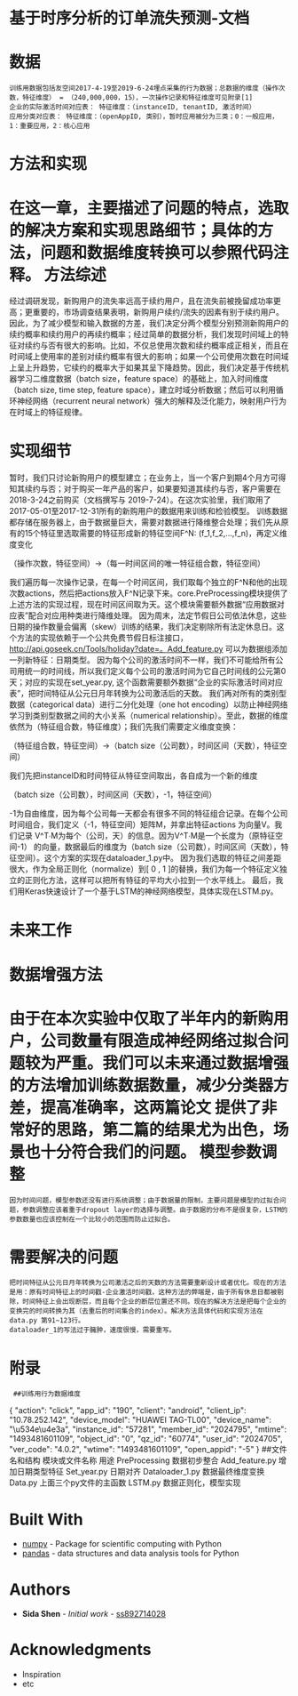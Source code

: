 基于时序分析的订单流失预测-文档
===
数据
==
	训练用数据包括友空间2017-4-19至2019-6-24埋点采集的行为数据；总数据的维度（操作次数，特征维度） = （240,000,000，15），一次操作记录和特征维度可见附录[1]
	企业的实际激活时间对应表： 特征维度：（instanceID, tenantID, 激活时间）
	应用分类对应表： 特征维度：（openAppID, 类别），暂时应用被分为三类；0：一般应用，1：重要应用，2：核心应用

方法和实现
==
在这一章，主要描述了问题的特点，选取的解决方案和实现思路细节；具体的方法，问题和数据维度转换可以参照代码注释。
方法综述
=
经过调研发现，新购用户的流失率远高于续约用户，且在流失前被挽留成功率更高；更重要的，市场调查结果表明，新购用户续约/流失的因素有别于续约用户。因此，为了减少模型和输入数据的方差，我们决定分两个模型分别预测新购用户的续约概率和续约用户的再续约概率；经过简单的数据分析，我们发现时间域上的特征对续约与否有很大的影响。比如，不仅总使用次数和续约概率成正相关，而且在时间域上使用率的差别对续约概率有很大的影响；如果一个公司使用次数在时间域上呈上升趋势，它续约的概率大于如果其呈下降趋势。因此，我们决定基于传统机器学习二维度数据（batch size，feature space）的基础上，加入时间维度（batch size, time step, feature space），建立时域分析数据；然后可以利用循环神经网络（recurrent neural network）强大的解释及泛化能力，映射用户行为在时域上的特征规律。








实现细节
=
暂时，我们只讨论新购用户的模型建立；在业务上，当一个客户到期4个月方可得知其续约与否；对于购买一年产品的客户，如果要知道其续约与否，客户需要在2018-3-24之前购买（文档撰写与 2019-7-24）。在这次实验里，我们取用了2017-05-01至2017-12-31所有的新购用户的数据用来训练和检验模型。
训练数据都存储在服务器上，由于数据量巨大，需要对数据进行降维整合处理；我们先从原有的15个特征里选取需要的特征形成新的特征空间F^N: (f_1,f_2,…,f_n)，再定义维度变化

（操作次数，特征空间）->（每一时间区间的唯一特征组合数，特征空间）

我们遍历每一次操作记录，在每一个时间区间，我们取每个独立的F^N和他的出现次数actions，然后把actions放入F^N记录下来。core.PreProcessing模块提供了上述方法的实现过程，现在时间区间取为天。这个模块需要额外数据“应用数据对应表”配合对应用种类进行降维处理。
因为周末，法定节假日公司依法休息，这些日期的操作数量会偏离（skew）训练的结果，我们决定剔除所有法定休息日。这个方法的实现依赖于一个公共免费节假日标注接口，http://api.goseek.cn/Tools/holiday?date=。Add_feature.py 可以为数据组添加一列新特征：日期类型。
因为每个公司的激活时间不一样，我们不可能给所有公司用统一的时间线，所以我们定义每个公司的激活时间为它自己时间线的公元第0天；对应的实现在set_year.py, 这个函数需要额外数据“企业的实际激活时间对应表”，把时间特征从公元日月年转换为公司激活后的天数。
	我们再对所有的类别型数据（categorical data）进行二分化处理（one hot encoding）以防止神经网络学习到类别型数据之间的大小关系（numerical relationship）。至此，数据的维度依然为（特征组合数，特征维度）；我们先我们需要定义维度变换：

（特征组合数，特征空间）->（batch size（公司数），时间区间（天数），特征空间）

我们先把instanceID和时间特征从特征空间取出，各自成为一个新的维度

（batch size（公司数），时间区间（天数），-1，特征空间）

-1为自由维度，因为每个公司每一天都会有很多不同的特征组合记录。在每个公司时间组合，我们定义（-1，特征空间）矩阵M，并拿出特征actions 为向量V。我们记录 V^T∙M为每个（公司，天）的信息。因为V^T∙M是一个长度为（原特征空间-1） 的向量，数据最后的维度为（batch size（公司数），时间区间（天数），特征空间）。这个方案的实现在dataloader_1.py中。
	因为我们选取的特征之间差距很大，作为全局正则化（normalize）到[ 0 , 1 ]的替换，我们为每一个特征定义独立的正则化方法，这样可以把所有特征的平均大小拉到一个水平线上。
	最后，我们用Keras快速设计了一个基于LSTM的神经网络模型，具体实现在LSTM.py。

未来工作
==
数据增强方法
=
由于在本次实验中仅取了半年内的新购用户，公司数量有限造成神经网络过拟合问题较为严重。我们可以未来通过数据增强的方法增加训练数据数量，减少分类器方差，提高准确率，这两篇论文  提供了非常好的思路，第二篇的结果尤为出色，场景也十分符合我们的问题。
模型参数调整
=
	因为时间问题，模型参数还没有进行系统调整；由于数据量的限制，主要问题是模型的过拟合问题，参数调整应该着重于dropout layer的选择与调整。由于数据的分布不是很复杂，LSTM的参数数量也应该控制在一个比较小的范围而防止过拟合。
需要解决的问题
=
	把时间特征从公元日月年转换为公司激活之后的天数的方法需要重新设计或者优化。现在的方法是用：原有时间特征上的时间戳-企业激活时间戳，这种方法的弊端是，由于所有休息日都被剔除，时间特征上会出现断层，而且每个企业的断层位置还不同。现在的解决方法是把每个企业的变换完的时间转换为其（去重后的时间集合的index）。解决方法具体代码和实现方法在data.py 第91~123行。
	dataloader_1的写法过于臃肿，速度很慢，需要重写。









附录
==
	 ##训练用行为数据维度
{
  "action": "click",
  "app_id": "190",
  "client": "android",
  "client_ip": "10.78.252.142",
  "device_model": "HUAWEI TAG-TL00",
  "device_name": "\u534e\u4e3a",
  "instance_id": "57281",
  "member_id": "2024795",
  "mtime": "1493481601109",
  "object_id": "0",
  "qz_id": "60774",
  "user_id": "2024705",
  "ver_code": "4.0.2",
  "wtime": "1493481601109",
  "open_appid": "-5"
}
	##文件名和结构
模块或文件名称	用途
PreProcessing	数据初步整合
Add_feature.py	增加日期类型特征
Set_year.py	日期对齐
Dataloader_1.py	数据最终维度变换
Data.py	上面三个py文件的主函数
LSTM.py	数据正则化，模型实现





Built With
===

* [numpy](http://www.numpy.org/) - Package for scientific computing with Python
* [pandas](https://pandas.pydata.org/) - data structures and data analysis tools for Python






Authors
===

* **Sida Shen** - *Initial work* - [ss892714028](https://github.com/ss892714028)



Acknowledgments
===

* Inspiration
* etc

